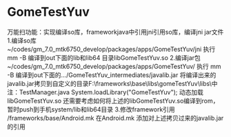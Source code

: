 # GomeTestYuv
万能扫功能：实现编译so库，frameworkjava中引用jni引用so库，编译jni jar文件
1.编译so库 
~/codes/gm_7.0_mtk6750_develop/packages/apps/GomeTestYuv/jni
执行 mm -B 编译到out下面的lib和lib64 目录libGomeTestYuv.so
2.编译jar包
~/codes/gm_7.0_mtk6750_develop/packages/apps/GomeTestYuv/
执行 mm -B 编译到out下面的.../GomeTestYuv_intermediates/javalib.jar
将编译出来的 javalib.jar拷贝到自定义的目录F:\frameworks\base\libs\gomeTestYuv\libs\中
注：TestManager.java System.loadLibrary("GomeTestYuv");  动态加载libGomeTestYuv.so
还需要考虑如何将上述的libGomeTestYuv.so编译到rom，暂时push到手机system/lib和lib64目录
3.修改framework引用
/frameworks/base/Android.mk
在Android.mk 添加对上述拷贝过来的javalib.jar的引用
